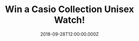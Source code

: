 ---
campaign-uuid: "c-fa727b1c-60a8-4de4-a712-c46fe00b3082"
type: "Competition"
category: "Gifts"
date: "2018-09-28T12:00:00.000Z"
end-date: "2018-10-28T23:59:00.000Z"
disable-form: false
is_promoted: false
has_entry_page: true
title: "Win a Casio Collection Unisex Watch!"
competition-description: "<p>With over one million watches purchased every year, Casio\
  \ is one of the UK’s top five watch brands and we have managed to get our hands\
  \ on one of them for YOU!</p>\n<p>Ready to stand out with your new watch? Click\
  \ below for a chance to win!</p>\n"
hero-header: "Win a Casio Collection Unisex Watch!"
terms-confirmation: "N/A"
banner-img: "https://assets.expresslyapp.com/asset-50f01ad2-7752-4aa5-9ea4-2766fa6bfe07.jpg"
logo-left-href: "aaa.nme.com"
logo-left-image: "https://assets.expresslyapp.com/asset-ca6fc133-0748-482e-b4f1-caa230852871.jpg"
logo-left-title: "NME AAA"
bg-image-hero: "https://assets.expresslyapp.com/asset-1d6f92bd-e444-4c42-8ad3-799391f631bc.jpg"
bg-image-first: "https://assets.expresslyapp.com/asset-ef4184c8-bbb1-410a-a8b9-7e3646dd7690.jpg"
section1-content: "<p>With warm shades of gold, cool stainless steel and black plastic,\
  \ these timeless design icons can be combined perfectly with today's style. It's\
  \ good to know that some things never change and Casio continually pushes the boundaries\
  \ of innovative timepiece design and functionality.</p>\n<p>Enter the form below\
  \ for a chance to win one of the best watches in the UK: a Casio Collection Unisex\
  \ Watch!</p>\n<p>Good luck!</p>\n"
entry-title: "Win a Casio Collection Unisex Watch!"
entry-content: "<p>Enter the draw to win a Casio Collection Unisex Watch by completing\
  \ the form below before 23:59 on 28th of October 2018.</p>\n"
has-winner: false
prize-description: "A Casio Collection Unisex Watch."
special-conditions: "Multiple entries are allowed up to one every day.\r\nThis competition\
  \ is also available on:\r\nhttps://club.expressly.io/competitions/casio-collection-unisex-watch-giveaway"
country-restrictions:
- "GB"
---